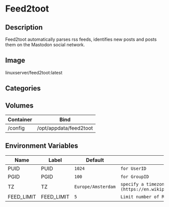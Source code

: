 # Feed2toot

## Description
Feed2toot automatically parses rss feeds, identifies new posts and posts them on the Mastodon social network.

## Image
linuxserver/feed2toot:latest

## Categories

## Volumes
| Container | Bind |
|-----------|------|
| /config | /opt/appdata/feed2toot |

## Environment Variables
| Name | Label | Default | Description |
|------|-------|---------|-------------|
| PUID | PUID | ```1024``` | ```for UserID``` |
| PGID | PGID | ```100``` | ```for GroupID``` |
| TZ | TZ | ```Europe/Amsterdam``` | ```specify a timezone to use, see this [list](https://en.wikipedia.org/wiki/List_of_tz_database_time_zones#List).``` |
| FEED_LIMIT | FEED_LIMIT | ```5``` | ```Limit number of RSS entries published at each execution.``` |


